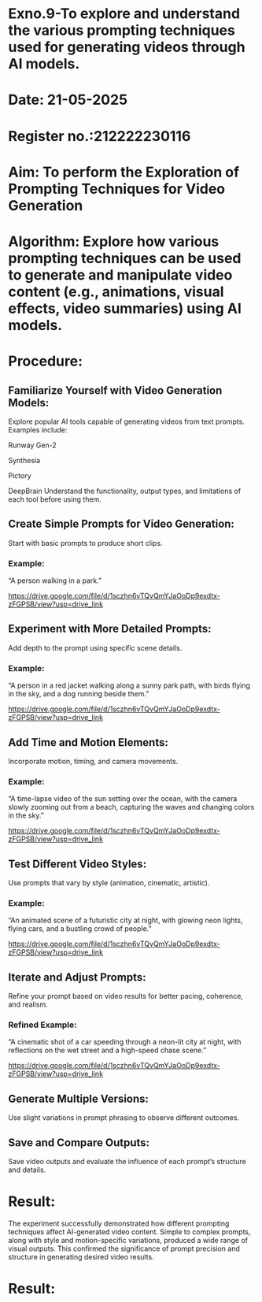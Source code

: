 # Exno.9-To explore and understand the various prompting techniques used for generating videos through AI models. 

# Date: 21-05-2025
# Register no.:212222230116
# Aim: To perform the Exploration of Prompting Techniques for Video Generation
# Algorithm: Explore how various prompting techniques can be used to generate and manipulate video content (e.g., animations, visual effects, video summaries) using AI models. 
# Procedure:
## Familiarize Yourself with Video Generation Models:
Explore popular AI tools capable of generating videos from text prompts. Examples include:

Runway Gen-2

Synthesia

Pictory

DeepBrain
Understand the functionality, output types, and limitations of each tool before using them.

## Create Simple Prompts for Video Generation:
Start with basic prompts to produce short clips.
### Example:

“A person walking in a park.”

https://drive.google.com/file/d/1sczhn6vTQvQmYJaOoDp9exdtx-zFGPSB/view?usp=drive_link

## Experiment with More Detailed Prompts:
Add depth to the prompt using specific scene details.
### Example:

“A person in a red jacket walking along a sunny park path, with birds flying in the sky, and a dog running beside them.”

https://drive.google.com/file/d/1sczhn6vTQvQmYJaOoDp9exdtx-zFGPSB/view?usp=drive_link

## Add Time and Motion Elements:
Incorporate motion, timing, and camera movements.
### Example:

“A time-lapse video of the sun setting over the ocean, with the camera slowly zooming out from a beach, capturing the waves and changing colors in the sky.”

https://drive.google.com/file/d/1sczhn6vTQvQmYJaOoDp9exdtx-zFGPSB/view?usp=drive_link

## Test Different Video Styles:
Use prompts that vary by style (animation, cinematic, artistic).
### Example:

“An animated scene of a futuristic city at night, with glowing neon lights, flying cars, and a bustling crowd of people.”

https://drive.google.com/file/d/1sczhn6vTQvQmYJaOoDp9exdtx-zFGPSB/view?usp=drive_link

## Iterate and Adjust Prompts:
Refine your prompt based on video results for better pacing, coherence, and realism.
### Refined Example:

“A cinematic shot of a car speeding through a neon-lit city at night, with reflections on the wet street and a high-speed chase scene.”

https://drive.google.com/file/d/1sczhn6vTQvQmYJaOoDp9exdtx-zFGPSB/view?usp=drive_link

## Generate Multiple Versions:
Use slight variations in prompt phrasing to observe different outcomes.

## Save and Compare Outputs:
Save video outputs and evaluate the influence of each prompt’s structure and details.

# Result:
The experiment successfully demonstrated how different prompting techniques affect AI-generated video content. Simple to complex prompts, along with style and motion-specific variations, produced a wide range of visual outputs. This confirmed the significance of prompt precision and structure in generating desired video results.








# Result:

